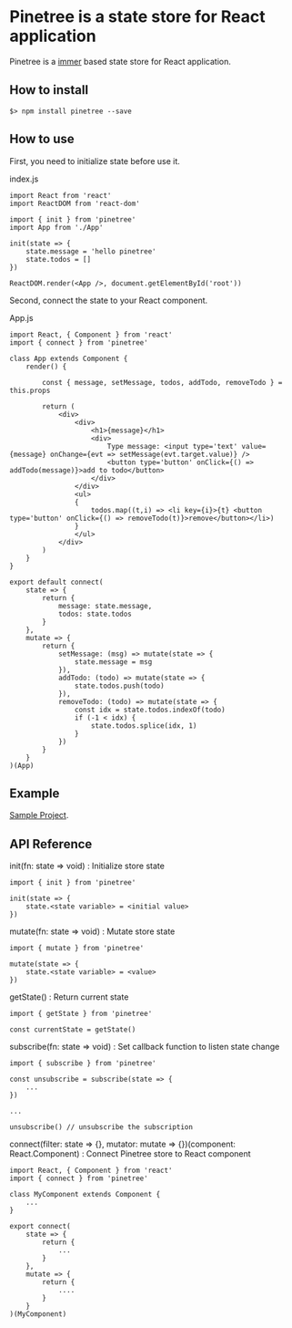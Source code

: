 # Pinetree is a state store for React application

Pinetree is a [immer](https://github.com/mweststrate/immer) based state store for React application.

## How to install

```
$> npm install pinetree --save
```

## How to use

First, you need to initialize state before use it.

index.js
```
import React from 'react'
import ReactDOM from 'react-dom'

import { init } from 'pinetree'
import App from './App'

init(state => {
    state.message = 'hello pinetree'
    state.todos = []
})

ReactDOM.render(<App />, document.getElementById('root'))

```
Second, connect the state to your React component.

App.js
```
import React, { Component } from 'react'
import { connect } from 'pinetree'

class App extends Component {
    render() {

        const { message, setMessage, todos, addTodo, removeTodo } = this.props

        return (
            <div>
                <div>
                    <h1>{message}</h1>
                    <div>
                        Type message: <input type='text' value={message} onChange={evt => setMessage(evt.target.value)} />
                        <button type='button' onClick={() => addTodo(message)}>add to todo</button>
                    </div>
                </div>
                <ul>
                {
                    todos.map((t,i) => <li key={i}>{t} <button type='button' onClick={() => removeTodo(t)}>remove</button></li>)
                }
                </ul>
            </div>
        )
    }
}

export default connect(
    state => {
        return {
            message: state.message,
            todos: state.todos
        }
    },
    mutate => {
        return {
            setMessage: (msg) => mutate(state => {
                state.message = msg
            }),
            addTodo: (todo) => mutate(state => {
                state.todos.push(todo)
            }),
            removeTodo: (todo) => mutate(state => {
                const idx = state.todos.indexOf(todo)
                if (-1 < idx) {
                    state.todos.splice(idx, 1)
                }
            })
        }
    }
)(App)
```

## Example

[Sample Project](https://github.com/zplanet/pinetree-sample).

## API Reference

init(fn: state => void) : Initialize store state

```
import { init } from 'pinetree'

init(state => {
    state.<state variable> = <initial value>
})
```

mutate(fn: state => void) : Mutate store state

```
import { mutate } from 'pinetree'

mutate(state => {
    state.<state variable> = <value>
})
```

getState() : Return current state

```
import { getState } from 'pinetree'

const currentState = getState()
```

subscribe(fn: state => void) : Set callback function to listen state change

```
import { subscribe } from 'pinetree'

const unsubscribe = subscribe(state => {
    ...
})

...

unsubscribe() // unsubscribe the subscription
```

connect(filter: state => {}, mutator: mutate => {})(component: React.Component) : Connect Pinetree store to React component

```
import React, { Component } from 'react'
import { connect } from 'pinetree'

class MyComponent extends Component {
    ...
}

export connect(
    state => {
    	return {
            ...
        }
    },
    mutate => {
        return {
            ....
        }
    }
)(MyComponent)
```